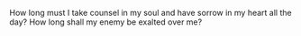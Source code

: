 How long must I take counsel in my soul and have sorrow in my heart all the day? How long shall my enemy be exalted over me?
